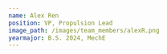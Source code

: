 ```yaml
---
name: Alex Ren
position: VP, Propulsion Lead
image_path: /images/team_members/alexR.png
yearmajor: B.S. 2024, MechE
---
```

